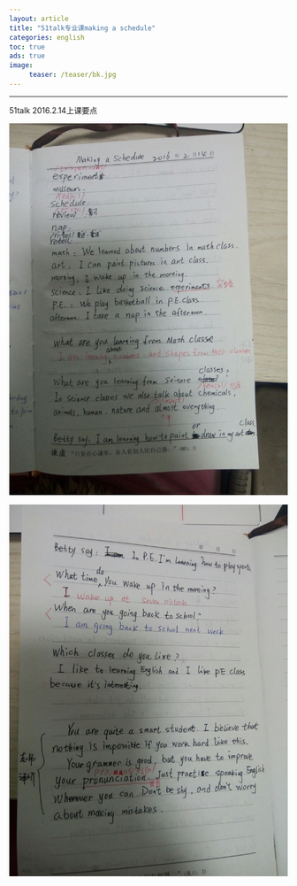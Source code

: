 ```yaml
---
layout: article
title: "51talk专业课making a schedule"
categories: english
toc: true
ads: true
image:
     teaser: /teaser/bk.jpg
---
```


---

51talk   2016.2.14上课要点

![ss](https://github.com/storage201602/storage201602/blob/master/chenyifan2016/_posts/english/2016-02-14-0817english.md/0214_35.jpg?raw=true)

![ss](https://github.com/storage201602/storage201602/blob/master/chenyifan2016/_posts/english/2016-02-14-0817english.md/0214_36.jpg?raw=true)